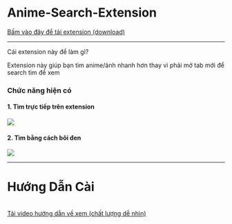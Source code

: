# Anime-Search-Extension
<a href="https://github.com/hexzzz2008/Anime-Search-Extension/blob/main/anime_search.zip?raw=true">Bấm vào đây để tải extension (download)</a>
<hr>
<p>Cái extension này để làm gì?</p>
<p>Extension này giúp bạn tìm anime/ảnh nhanh hơn thay vì phải mở tab mới để search tìm để xem</p>
<h3>Chức năng hiện có</h3>
<h4>1. Tìm trực tiếp trên extension</h4>
<img src="https://raw.githubusercontent.com/hexzzz2008/Anime-Search-Extension/main/github/fun1.gif">
<h4>2. Tìm bằng cách bôi đen</h4>
<img src="https://raw.githubusercontent.com/hexzzz2008/Anime-Search-Extension/main/github/fun2.gif">
<hr>
<h1><b>Hướng Dẫn Cài</b></h1><br>
<a href="https://github.com/hexzzz2008/Bocchi-Timer-Extension/blob/main/github/video/tutorial_install.mp4?raw=true">Tải video hướng dẫn về xem (chất lượng dễ nhìn)</a>
